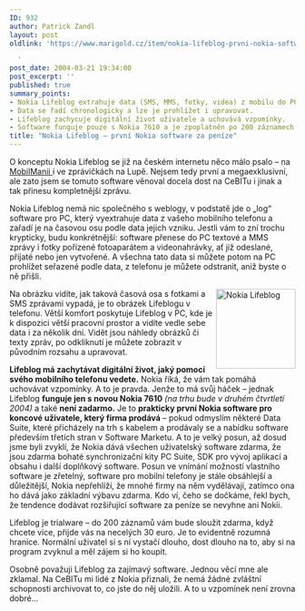 ```yaml
---
ID: 932
author: Patrick Zandl
layout: post
oldlink: 'https://www.marigold.cz/item/nokia-lifeblog-prvni-nokia-software-za-penize

  '
post_date: 2004-03-21 19:34:00
post_excerpt: ''
published: true
summary_points:
- Nokia Lifeblog extrahuje data (SMS, MMS, fotky, videa) z mobilu do PC.
- Data se řadí chronologicky a lze je prohlížet i upravovat.
- Lifeblog zachycuje digitální život uživatele a uchovává vzpomínky.
- Software funguje pouze s Nokia 7610 a je zpoplatněn po 200 záznamech.
title: "Nokia Lifeblog – první Nokia software za peníze"
---
```


<p>
O konceptu Nokia Lifeblog se již na českém internetu něco málo psalo &#8211; na <A href="http://www.mobilmania.cz/Bleskovky/AR.asp?ARI=106791" target=_blank>MobilManii </A>i&#160;ve zprávičkách na&#160;Lupě. Nejsem tedy první a megaexklusivní, ale zato jsem se tomuto software věnoval docela dost na CeBITu i jinak a tak přinesu kompletnější zprávu. </p>

<p>
Nokia Lifeblog nemá nic společného s weblogy, v podstatě jde o &#8222;log&#8220; software pro PC, který vyextrahuje data z vašeho mobilního telefonu a zařadí je na časovou osu podle data jejich vzniku. Jestli vám to zní trochu krypticky, budu konkrétnější: software přenese do PC textové a MMS zprávy i fotky pořízené fotoaparátem a videonahrávky, ať již odeslané, přijaté nebo jen vytvořené. A všechna tato data si můžete potom na PC prohlížet seřazené podle data, z telefonu je můžete odstranit, aniž byste o ně přišli. 
<p>
<IMG height=140 alt="Nokia Lifeblog" src="/wp-content/uploads/nokia-lifeblog.gif" width=140 align=right>Na obrázku vidíte, jak taková časová osa s fotkami a SMS zprávami vypadá, je to obrázek Lifeblogu v telefonu. Větší komfort poskytuje Lifeblog v PC, kde je k dispozici větší pracovní prostor a vidíte vedle sebe data i za několik dní. Vidět jsou náhledy obrázků či texty zpráv, po odkliknutí je můžete zobrazit v původním rozsahu a upravovat. 
<p>
<STRONG>Lifeblog má zachytávat digitální život, jaký pomocí svého mobilního telefonu vedete.</STRONG> Nokia říká, že vám tak pomáhá uchovávat vzpomínky. A to je pravda. Jenže to má svůj háček &#8211; jednak Lifeblog <STRONG>funguje jen s novou Nokia 7610</STRONG> <EM>(na trhu bude v druhém čtvrtletí 2004)</EM> a také <STRONG>není zadarmo.</STRONG> Je to <STRONG>prakticky první Nokia software pro koncové uživatele, který firma prodává</STRONG> &#8211; pokud odmyslím některé Data Suite, které přicházely na trh s kabelem a prodávaly se a nabídku software především třetích stran v Software Marketu. A to je velký posun, až dosud jsme byli zvyklí, že Nokia dává všechen uživatelský software zdarma, že jsou zdarma bohaté synchronizační kity PC Suite, SDK pro vývoj aplikací a obsahu i další doplňkový software. Posun ve vnímání možností vlastního software je zřetelný, software pro mobilní telefony je stále obsáhlejší a důležitější, Nokia nepřehlíží, že mnohé firmy na něm vydělávají, zatímco ona ho dává jako základní výbavu zdarma. Kdo ví, čeho se dočkáme, řekl bych, že tendence dodávat rozšiřující software za peníze se nevyhne ani Nokii. 
<p>
Lifeblog je trialware &#8211; do 200 záznamů vám bude sloužit zdarma, když chcete více, přijde vás na necelých 30 euro. Je to evidentně rozumná hranice. Normální uživatel si s ní vystačí dlouho, dost dlouho na to, aby si na program zvyknul a měl zájem si ho koupit. 
<p>
Osobně považuji Lifeblog za zajímavý software. Jednou věcí mne ale zklamal. Na CeBITu mi lidé z Nokia přiznali, že nemá žádné zvláštní schopnosti archivovat to, co jste do něj uložili. A to u vzpomínek není zrovna dobré... </p>